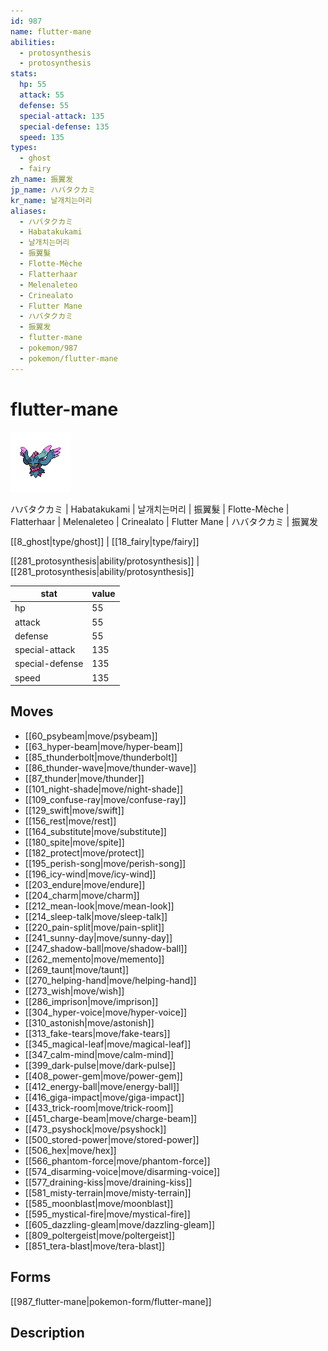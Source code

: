 ```yaml
---
id: 987
name: flutter-mane
abilities:
  - protosynthesis
  - protosynthesis
stats:
  hp: 55
  attack: 55
  defense: 55
  special-attack: 135
  special-defense: 135
  speed: 135
types:
  - ghost
  - fairy
zh_name: 振翼发
jp_name: ハバタクカミ
kr_name: 날개치는머리
aliases:
  - ハバタクカミ
  - Habatakukami
  - 날개치는머리
  - 振翼髮
  - Flotte-Mèche
  - Flatterhaar
  - Melenaleteo
  - Crinealato
  - Flutter Mane
  - ハバタクカミ
  - 振翼发
  - flutter-mane
  - pokemon/987
  - pokemon/flutter-mane
---
```

# flutter-mane

![](https://raw.githubusercontent.com/PokeAPI/sprites/master/sprites/pokemon/987.png)

ハバタクカミ | Habatakukami | 날개치는머리 | 振翼髮 | Flotte-Mèche | Flatterhaar | Melenaleteo | Crinealato | Flutter Mane | ハバタクカミ | 振翼发

[[8_ghost|type/ghost]] | [[18_fairy|type/fairy]]

[[281_protosynthesis|ability/protosynthesis]] | [[281_protosynthesis|ability/protosynthesis]]

|stat|value|
|---|---|
|hp|55|
|attack|55|
|defense|55|
|special-attack|135|
|special-defense|135|
|speed|135|


## Moves

- [[60_psybeam|move/psybeam]]
- [[63_hyper-beam|move/hyper-beam]]
- [[85_thunderbolt|move/thunderbolt]]
- [[86_thunder-wave|move/thunder-wave]]
- [[87_thunder|move/thunder]]
- [[101_night-shade|move/night-shade]]
- [[109_confuse-ray|move/confuse-ray]]
- [[129_swift|move/swift]]
- [[156_rest|move/rest]]
- [[164_substitute|move/substitute]]
- [[180_spite|move/spite]]
- [[182_protect|move/protect]]
- [[195_perish-song|move/perish-song]]
- [[196_icy-wind|move/icy-wind]]
- [[203_endure|move/endure]]
- [[204_charm|move/charm]]
- [[212_mean-look|move/mean-look]]
- [[214_sleep-talk|move/sleep-talk]]
- [[220_pain-split|move/pain-split]]
- [[241_sunny-day|move/sunny-day]]
- [[247_shadow-ball|move/shadow-ball]]
- [[262_memento|move/memento]]
- [[269_taunt|move/taunt]]
- [[270_helping-hand|move/helping-hand]]
- [[273_wish|move/wish]]
- [[286_imprison|move/imprison]]
- [[304_hyper-voice|move/hyper-voice]]
- [[310_astonish|move/astonish]]
- [[313_fake-tears|move/fake-tears]]
- [[345_magical-leaf|move/magical-leaf]]
- [[347_calm-mind|move/calm-mind]]
- [[399_dark-pulse|move/dark-pulse]]
- [[408_power-gem|move/power-gem]]
- [[412_energy-ball|move/energy-ball]]
- [[416_giga-impact|move/giga-impact]]
- [[433_trick-room|move/trick-room]]
- [[451_charge-beam|move/charge-beam]]
- [[473_psyshock|move/psyshock]]
- [[500_stored-power|move/stored-power]]
- [[506_hex|move/hex]]
- [[566_phantom-force|move/phantom-force]]
- [[574_disarming-voice|move/disarming-voice]]
- [[577_draining-kiss|move/draining-kiss]]
- [[581_misty-terrain|move/misty-terrain]]
- [[585_moonblast|move/moonblast]]
- [[595_mystical-fire|move/mystical-fire]]
- [[605_dazzling-gleam|move/dazzling-gleam]]
- [[809_poltergeist|move/poltergeist]]
- [[851_tera-blast|move/tera-blast]]

## Forms



[[987_flutter-mane|pokemon-form/flutter-mane]]

## Description



